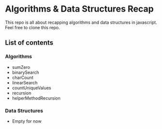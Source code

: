 # Algorithms & Data Structures Recap

This repo is all about recapping algorithms and data structures in javascript.
Feel free to clone this repo.

## List of contents

### Algorithms

- sumZero
- binarySearch
- charCount
- linearSearch
- countUniqueValues
- recursion
- helperMethodRecursion

### Data Structures

- Empty for now
